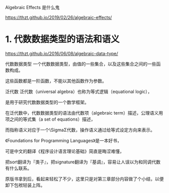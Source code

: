 Algebraic Effects 是什么鬼

https://thzt.github.io/2019/02/26/algebraic-effects/










# 1. 代数数据类型的语法和语义



https://thzt.github.io/2016/06/08/algebraic-data-type/






代数数据类型
一个代数数据类型，由值的一些集合，以及这些集合之间的一些函数构成。

这些函数都是一阶函数，不能以其他函数作为参数。



泛代数
泛代数（universal algebra）也称为等式逻辑（equational logic），

是用于研究代数数据类型的一个数学框架。



在泛代数中，代数数据类型的语法由代数项（algebraic term）描述，公理语义用项之间的等式集（a set of equations）描述，

而指称语义对应于一个\SigmaΣ代数，操作语义通过给等式设定方向来表示。


《Foundations for Programming Languages》是一本好书，

可是中文的翻译《程序设计语言理论基础》简直是晦涩难懂，

把sort翻译为『类子』，把signature翻译为『基调』，容易让人误以为和同调代数有什么联系。

原版书拿到后，看起来轻松了不少，这里只是对第三章部分内容做了个小结，以便卸下包袱轻装上阵。






















